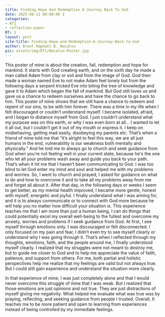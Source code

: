 ```yaml
---
title: Finding Hope And Redemption A Journey Back To God
date: 2025-08-11 00:00:00 Z
categories:
- RT1
- reflection-paper
RT: 1
layout: post
site-title: Finding-Hope-and-Redemption-A-Journey-Back-to-God
author: Brent Raphael B. Bacalso
pic: assets/img/RT1/Bacalso-Poster.jpg
---
```


This poster of mine is about the creation, fall, redemption and hope for mankind. It starts with God creating earth, and on the sixth day he made a man called Adam from clay or soil and from the image of God. God then made a woman named Eve to not make Adam feel lonely but from the following days a serpent tricked Eve into biting the tree of knowledge and gave it to Adam which began the fall of mankind. But God still loves us and gave us a chance to redeem ourselves and have the chance to go back to him. This poster of mine shows that we still have a chance to redeem and repent of our sins, to be with him forever.
There was a time in my life when I felt discouraged or couldn’t understand myself. I became isolated, afraid, and I began to distance myself from God. I just couldn’t understand what my purpose was on this earth, or why I was even born at all… I wanted to let it all out, but I couldn’t get it out of my mouth or express it. I keep on misbehaving, getting mad easily, disobeying my parents etc. That’s when a friend of mine told me that “it’s alright to feel this way, we are all just humans in the end, vulnerability is our weakness both mentally and physically.” And he told me to always go to church and seek guidance from God when you’re not feeling well in your current state, because he's the one who let all your problems wash away and guide you back to your path. That’s when it hit me that I haven’t been communicating to God. I was too blind to let God enter my mind and soul and helped me with my problems and worries. So, I went to church and prayed, I asked for guidance on what to do and how to overcome it and to take all my problems away from me and forget all about it. After that day, in the following days or weeks I seem to get better, as my mental health improved, I became more gentle, honest with myself, energetic and joyful. I finally understand what I was aiming for, and it is to always communicate or to connect with God more because he will help you no matter how difficult your situation is. This experience teaches me that I am more than just a human being, I can do things that could potentially excel my overall well-being to the fullest and overcome my anxiety, worries and problems if I seek guidance from God. 
At first, I see myself through emotions only. I was discouraged or felt disconnected. I only focused on my pain and fear, I didn’t even try to see myself clearly or understand why I was going through it. That’s when I reflected through my thoughts, emotions, faith, and the people around me, I finally understood myself clearly. I realized that my struggles were not meant to destroy me, but to guide me closer to God and to help me appreciate the value of faith, patience, and support from others. For me, both partial and holistic perspectives help me realize that my feelings are valid but not always true. But I could still gain experience and understand the situation more clearly. 


In that experience of mine, I was just completely alone and that I would never overcome this struggle of mine that I was weak. But I realized that those emotions are just opinions and not true. They are just distractions of myself giving me negativity. What helped me evaluate what was true was by praying, reflecting, and seeking guidance from people I trusted. Overall, It teaches me to be more patient and open to learning from experiences instead of being controlled by my immediate feelings.
